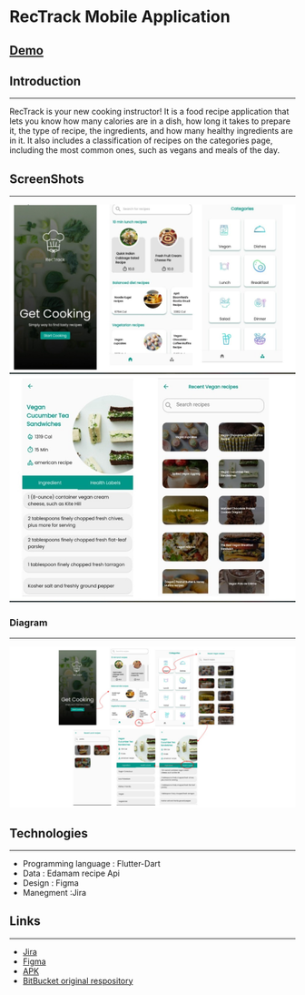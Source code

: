 # RecTrack Mobile Application
[Demo](https://youtu.be/cHgapU9nlNw)
----
## Introduction
*****
RecTrack is your new cooking instructor! It is a food recipe application that lets you know how many calories are in a dish,
how long it takes to prepare it, the type of recipe, the ingredients, and how many healthy ingredients are in it. It also includes 
a classification of recipes on the categories page, including the most common ones, such as vegans and meals of the day.

## ScreenShots
*****
![alt text](screenshots/screen.jpg)
![alt text](screenshots/screen2.jpg)
### Diagram
*****
![alt text](screenshots/diagram.jpg)

## Technologies
*****
* Programming language : Flutter-Dart
* Data :  Edamam recipe Api
* Design : Figma
* Manegment :Jira

## Links
*****
* [Jira](https://aseel-hamayel.atlassian.net/jira/software/projects/REAC/issues/?filter=doneissues)
* [Figma](https://www.figma.com/file/qZbt5n8nhthxljdBZ6XhXd/RecTrack?node-id=0%3A1&t=uRvapZLrLCeFRIpC-1)
* [APK](https://drive.google.com/file/d/1reTVkX-JLsUoc2V9vf1_L_fM52swztAJ/view)
* [BitBucket original respository](https://bitbucket.org/noorkobari/rectrack/src/master/)
